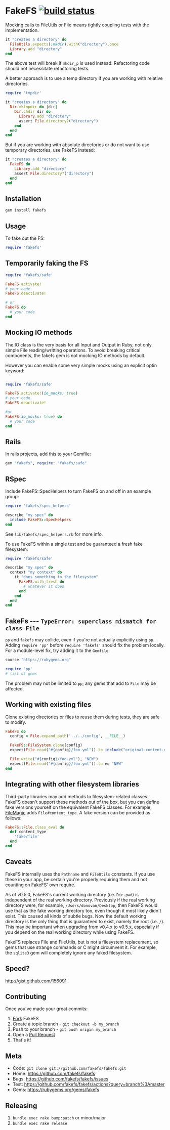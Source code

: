 FakeFS [![build status](https://github.com/fakefs/fakefs/workflows/CI/badge.svg)](https://github.com/fakefs/fakefs/actions?query=branch%3Amaster)
======

Mocking calls to FileUtils or File means tightly coupling tests with the implementation.

``` ruby
it "creates a directory" do
  FileUtils.expects(:mkdir).with("directory").once
  Library.add "directory"
end
```

The above test will break if `mkdir_p` is used instead.
Refactoring code should not necessitate refactoring tests.

A better approach is to use a temp directory if you are working with relative directories.

```Ruby
require 'tmpdir'

it "creates a directory" do
  Dir.mktmpdir do |dir|
    Dir.chdir dir do
      Library.add "directory"
      assert File.directory?("directory")
    end
  end
end
```

But if you are working with absolute directories or do not want to use temporary directories, use FakeFS instead:

``` ruby
it "creates a directory" do
  FakeFS do
    Library.add "directory"
    assert File.directory?("directory")
  end
end
```

Installation
------------

```Bash
gem install fakefs
```

Usage
-----

To fake out the FS:

``` ruby
require 'fakefs'
```

Temporarily faking the FS
-------------------------

``` ruby
require 'fakefs/safe'

FakeFS.activate!
# your code
FakeFS.deactivate!

# or
FakeFS do
  # your code
end
```

Mocking IO methods
------------------

The IO class is the very basis for all Input and Output in Ruby, not only simple File reading/writting operations.
To avoid breaking critical components, the fakefs gem is not mocking IO methods by default.

However you can enable some very simple mocks using an explicit optin keyword:

``` ruby

require 'fakefs/safe'

FakeFS.activate!(io_mocks: true)
# your code
FakeFS.deactivate!

#or
FakeFS(io_mocks: true) do
  # your code
end
```

Rails
-----

In rails projects, add this to your Gemfile:

``` ruby
gem "fakefs", require: "fakefs/safe"
```

RSpec
-----


Include FakeFS::SpecHelpers to turn FakeFS on and off in an example group:

``` ruby
require 'fakefs/spec_helpers'

describe "my spec" do
  include FakeFS::SpecHelpers
end
```

See `lib/fakefs/spec_helpers.rb` for more info.

To use FakeFS within a single test and be guaranteed a fresh fake filesystem:
``` ruby
require 'fakefs/safe'

describe "my spec" do
  context "my context" do
    it "does something to the filesystem"
      FakeFS.with_fresh do
        # whatever it does
      end
    end
  end
end
```


FakeFs --- `TypeError: superclass mismatch for class File`
--------------

`pp` and `fakefs` may collide, even if you're not actually explicitly using `pp`.  Adding `require 'pp'` before `require 'fakefs'` should fix the problem locally.  For a module-level fix, try adding it to the `Gemfile`:

```ruby
source "https://rubygems.org"

require 'pp'
# list of gems
```

The problem may not be limited to `pp`; any gems that add to `File` may be affected.

Working with existing files
---------------------------

Clone existing directories or files to reuse them during tests, they are safe to modify.

```ruby
FakeFS do
  config = File.expand_path('../../config', __FILE__)

  FakeFS::FileSystem.clone(config)
  expect(File.read("#{config}/foo.yml")).to include("original-content-of-foo")

  File.write("#{config}/foo.yml"), "NEW")
  expect(File.read("#{config}/foo.yml")).to eq "NEW"
end
```

Integrating with other filesystem libraries
--------------------------------------------
Third-party libraries may add methods to filesystem-related classes. FakeFS
doesn't support these methods out of the box, but you can define fake versions
yourself on the equivalent FakeFS classes. For example,
[FileMagic](https://rubygems.org/gems/ruby-filemagic) adds `File#content_type`.
A fake version can be provided as follows:

``` ruby
FakeFS::File.class_eval do
  def content_type
    'fake/file'
  end
end
```

Caveats
-------

FakeFS internally uses the `Pathname` and `FileUtils` constants. If you use
these in your app, be certain you're properly requiring them and not counting
on FakeFS' own require.

As of v0.5.0, FakeFS's current working directory (i.e. `Dir.pwd`) is
independent of the real working directory. Previously if the real working
directory were, for example, `/Users/donovan/Desktop`, then FakeFS would use
that as the fake working directory too, even though it most likely didn't
exist. This caused all kinds of subtle bugs. Now the default working directory
is the only thing that is guaranteed to exist, namely the root (i.e. `/`). This
may be important when upgrading from v0.4.x to v0.5.x, especially if you depend
on the real working directory while using FakeFS.

FakeFS replaces File and FileUtils, but is not a filesystem replacement, so gems
that use strange commands or C might circumvent it.  For example, the `sqlite3`
gem will completely ignore any faked filesystem.

Speed?
------

<http://gist.github.com/156091>


Contributing
------------

Once you've made your great commits:

1. [Fork][0] FakeFS
2. Create a topic branch - `git checkout -b my_branch`
3. Push to your branch - `git push origin my_branch`
5. Open a [Pull Request][1]
5. That's it!

Meta
----

* Code: `git clone git://github.com/fakefs/fakefs.git`
* Home: <https://github.com/fakefs/fakefs>
* Bugs: <https://github.com/fakefs/fakefs/issues>
* Test: <https://github.com/fakefs/fakefs/actions?query=branch%3Amaster>
* Gems: <https://rubygems.org/gems/fakefs>

[0]: https://help.github.com/forking/
[1]: https://help.github.com/send-pull-requests/

Releasing
---------

1. `bundle exec rake bump:patch` or minor/major
2. `bundle exec rake release`
